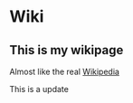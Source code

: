 # Wiki

## This is my wikipage

Almost like the real [Wikipedia](https://sv.m.wikipedia.org/)

This is a update